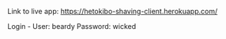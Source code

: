 Link to live app: https://hetokibo-shaving-client.herokuapp.com/

Login -
User: beardy
Password: wicked
